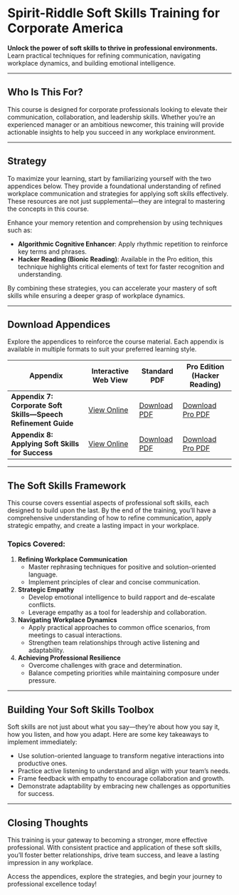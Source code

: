 # Spirit-Riddle Soft Skills Training for Corporate America

**Unlock the power of soft skills to thrive in professional environments.** Learn practical techniques for refining communication, navigating workplace dynamics, and building emotional intelligence.

---

## Who Is This For?

This course is designed for corporate professionals looking to elevate their communication, collaboration, and leadership skills. Whether you’re an experienced manager or an ambitious newcomer, this training will provide actionable insights to help you succeed in any workplace environment.

---

## Strategy

To maximize your learning, start by familiarizing yourself with the two appendices below. They provide a foundational understanding of refined workplace communication and strategies for applying soft skills effectively. These resources are not just supplemental—they are integral to mastering the concepts in this course.

Enhance your memory retention and comprehension by using techniques such as:
- **Algorithmic Cognitive Enhancer**: Apply rhythmic repetition to reinforce key terms and phrases.
- **Hacker Reading (Bionic Reading)**: Available in the Pro edition, this technique highlights critical elements of text for faster recognition and understanding.

By combining these strategies, you can accelerate your mastery of soft skills while ensuring a deeper grasp of workplace dynamics.

---

## Download Appendices

Explore the appendices to reinforce the course material. Each appendix is available in multiple formats to suit your preferred learning style.

| Appendix                                  | Interactive Web View                                      | Standard PDF                                                                                      | Pro Edition (Hacker Reading) |
|-------------------------------------------|----------------------------------------------------------|---------------------------------------------------------------------------------------------------|-------------------------------|
| **Appendix 7: Corporate Soft Skills—Speech Refinement Guide** | [View Online](../appendice/website/appendix_7_soft_skills_development) | [Download PDF](../appendice/pdf/Standard%20-%20Appendix%207%20Soft%20Skills%20Development.pdf)   | [Download Pro PDF](../pro)   |
| **Appendix 8: Applying Soft Skills for Success**            | [View Online](../appendice/website/appendix_8_applying_soft_skills_for_success) | [Download PDF](../appendice/pdf/Standard%20-%20Appendix%208%20Applying%20Soft%20Skills%20for%20Success.pdf) | [Download Pro PDF](../pro)   |

---

## The Soft Skills Framework

This course covers essential aspects of professional soft skills, each designed to build upon the last. By the end of the training, you’ll have a comprehensive understanding of how to refine communication, apply strategic empathy, and create a lasting impact in your workplace.

### Topics Covered:
1. **Refining Workplace Communication**
   - Master rephrasing techniques for positive and solution-oriented language.
   - Implement principles of clear and concise communication.
2. **Strategic Empathy**
   - Develop emotional intelligence to build rapport and de-escalate conflicts.
   - Leverage empathy as a tool for leadership and collaboration.
3. **Navigating Workplace Dynamics**
   - Apply practical approaches to common office scenarios, from meetings to casual interactions.
   - Strengthen team relationships through active listening and adaptability.
4. **Achieving Professional Resilience**
   - Overcome challenges with grace and determination.
   - Balance competing priorities while maintaining composure under pressure.

---

## Building Your Soft Skills Toolbox

Soft skills are not just about what you say—they’re about how you say it, how you listen, and how you adapt. Here are some key takeaways to implement immediately:
- Use solution-oriented language to transform negative interactions into productive ones.
- Practice active listening to understand and align with your team’s needs.
- Frame feedback with empathy to encourage collaboration and growth.
- Demonstrate adaptability by embracing new challenges as opportunities for success.

---

## Closing Thoughts

This training is your gateway to becoming a stronger, more effective professional. With consistent practice and application of these soft skills, you’ll foster better relationships, drive team success, and leave a lasting impression in any workplace.

Access the appendices, explore the strategies, and begin your journey to professional excellence today!
